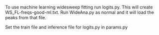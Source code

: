 To use machine learning widesweep fitting run logits.py. This will create WS_FL<x>-freqs-good-ml.txt. Run WideAna.py as normal and it will load the peaks from that file.

Set the train file and inference file for logits.py in params.py
